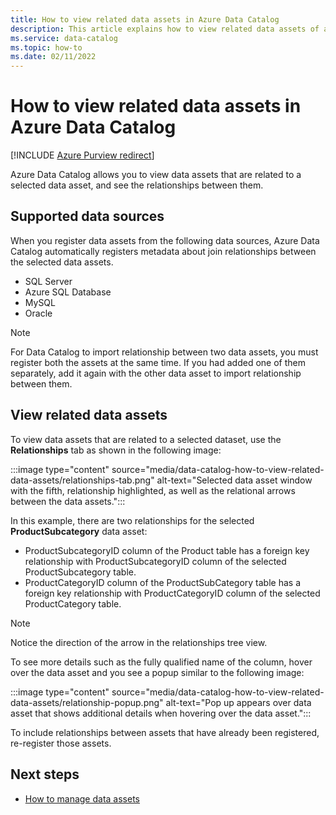 ```yaml
---
title: How to view related data assets in Azure Data Catalog
description: This article explains how to view related data assets of a selected data asset in Azure Data Catalog.
ms.service: data-catalog
ms.topic: how-to
ms.date: 02/11/2022
---
```

# How to view related data assets in Azure Data Catalog

[!INCLUDE [Azure Purview redirect](../../includes/data-catalog-use-purview.md)]

Azure Data Catalog allows you to view data assets that are related to a selected data asset, and see the relationships between them. 

## Supported data sources

When you register data assets from the following data sources, Azure Data Catalog automatically registers metadata about join relationships between the selected data assets. 

- SQL Server
- Azure SQL Database
- MySQL
- Oracle

> [!NOTE]
> For Data Catalog to import relationship between two data assets, you must register both the assets at the same time. If you had added one of them separately, add it again with the other data asset to import relationship between them.

## View related data assets

To view data assets that are related to a selected dataset, use the **Relationships** tab as shown in the following image: 

:::image type="content" source="media/data-catalog-how-to-view-related-data-assets/relationships-tab.png" alt-text="Selected data asset window with the fifth, relationship highlighted, as well as the relational arrows between the data assets.":::

In this example, there are two relationships for the selected **ProductSubcategory** data asset: 

- ProductSubcategoryID column of the Product table has a foreign key relationship with ProductSubcategoryID column of the selected ProductSubcategory table. 
- ProductCategoryID column of the ProductSubCategory table has a foreign key relationship with ProductCategoryID column of the selected ProductCategory table.

> [!NOTE]
> Notice the direction of the arrow in the relationships tree view.  

To see more details such as the fully qualified name of the column, hover over the data asset and you see a popup similar to the following image: 

:::image type="content" source="media/data-catalog-how-to-view-related-data-assets/relationship-popup.png" alt-text="Pop up appears over data asset that shows additional details when hovering over the data asset.":::

To include relationships between assets that have already been registered, re-register those assets.

## Next steps

- [How to manage data assets](data-catalog-how-to-manage.md)
